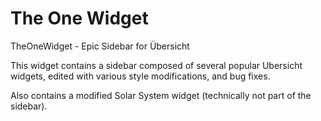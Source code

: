 # The One Widget
TheOneWidget - Epic Sidebar for Übersicht

This widget contains a sidebar composed of several popular Ubersicht widgets, edited with various style modifications, and bug fixes. 

Also contains a modified Solar System widget (technically not part of the sidebar).
